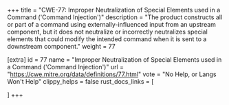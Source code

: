 +++
title = "CWE-77: Improper Neutralization of Special Elements used in a Command ('Command Injection')"
description	= "The product constructs all or part of a command using externally-influenced input from an upstream component, but it does not neutralize or incorrectly neutralizes special elements that could modify the intended command when it is sent to a downstream component."
weight = 77

[extra]
id = 77
name = "Improper Neutralization of Special Elements used in a Command ('Command Injection')"
url = "https://cwe.mitre.org/data/definitions/77.html"
vote = "No Help, or Langs Won't Help"
clippy_helps = false
rust_docs_links = [
	
]
+++

